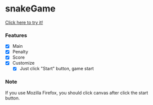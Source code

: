 # snakeGame

[Click here to try it!](https://broot5.github.io/snakeGame/index.html)

### Features

- [x] Main
- [x] Penalty
- [x] Score
- [x] Customize
  - [x] Just click "Start" button, game start

### Note

If you use Mozilla Firefox, you should click canvas after click the start button.

